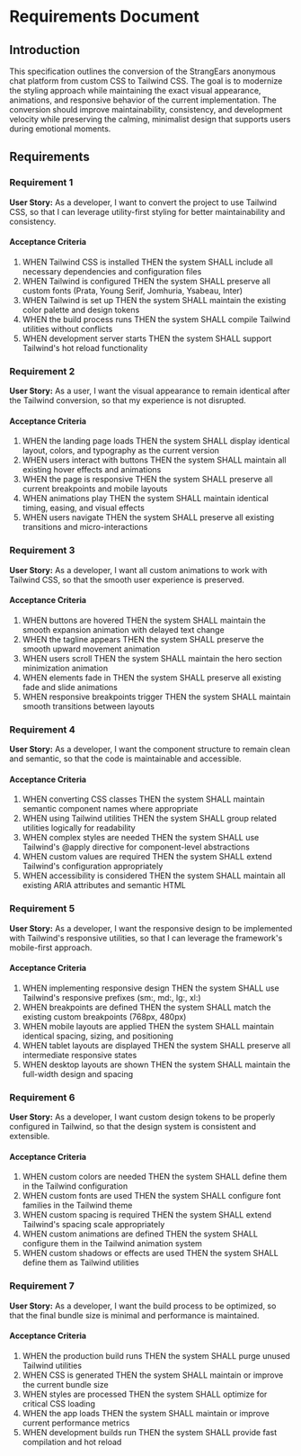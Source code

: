# Requirements Document

## Introduction

This specification outlines the conversion of the StrangEars anonymous chat platform from custom CSS to Tailwind CSS. The goal is to modernize the styling approach while maintaining the exact visual appearance, animations, and responsive behavior of the current implementation. The conversion should improve maintainability, consistency, and development velocity while preserving the calming, minimalist design that supports users during emotional moments.

## Requirements

### Requirement 1

**User Story:** As a developer, I want to convert the project to use Tailwind CSS, so that I can leverage utility-first styling for better maintainability and consistency.

#### Acceptance Criteria

1. WHEN Tailwind CSS is installed THEN the system SHALL include all necessary dependencies and configuration files
2. WHEN Tailwind is configured THEN the system SHALL preserve all custom fonts (Prata, Young Serif, Jomhuria, Ysabeau, Inter)
3. WHEN Tailwind is set up THEN the system SHALL maintain the existing color palette and design tokens
4. WHEN the build process runs THEN the system SHALL compile Tailwind utilities without conflicts
5. WHEN development server starts THEN the system SHALL support Tailwind's hot reload functionality

### Requirement 2

**User Story:** As a user, I want the visual appearance to remain identical after the Tailwind conversion, so that my experience is not disrupted.

#### Acceptance Criteria

1. WHEN the landing page loads THEN the system SHALL display identical layout, colors, and typography as the current version
2. WHEN users interact with buttons THEN the system SHALL maintain all existing hover effects and animations
3. WHEN the page is responsive THEN the system SHALL preserve all current breakpoints and mobile layouts
4. WHEN animations play THEN the system SHALL maintain identical timing, easing, and visual effects
5. WHEN users navigate THEN the system SHALL preserve all existing transitions and micro-interactions

### Requirement 3

**User Story:** As a developer, I want all custom animations to work with Tailwind CSS, so that the smooth user experience is preserved.

#### Acceptance Criteria

1. WHEN buttons are hovered THEN the system SHALL maintain the smooth expansion animation with delayed text change
2. WHEN the tagline appears THEN the system SHALL preserve the smooth upward movement animation
3. WHEN users scroll THEN the system SHALL maintain the hero section minimization animation
4. WHEN elements fade in THEN the system SHALL preserve all existing fade and slide animations
5. WHEN responsive breakpoints trigger THEN the system SHALL maintain smooth transitions between layouts

### Requirement 4

**User Story:** As a developer, I want the component structure to remain clean and semantic, so that the code is maintainable and accessible.

#### Acceptance Criteria

1. WHEN converting CSS classes THEN the system SHALL maintain semantic component names where appropriate
2. WHEN using Tailwind utilities THEN the system SHALL group related utilities logically for readability
3. WHEN complex styles are needed THEN the system SHALL use Tailwind's @apply directive for component-level abstractions
4. WHEN custom values are required THEN the system SHALL extend Tailwind's configuration appropriately
5. WHEN accessibility is considered THEN the system SHALL maintain all existing ARIA attributes and semantic HTML

### Requirement 5

**User Story:** As a developer, I want the responsive design to be implemented with Tailwind's responsive utilities, so that I can leverage the framework's mobile-first approach.

#### Acceptance Criteria

1. WHEN implementing responsive design THEN the system SHALL use Tailwind's responsive prefixes (sm:, md:, lg:, xl:)
2. WHEN breakpoints are defined THEN the system SHALL match the existing custom breakpoints (768px, 480px)
3. WHEN mobile layouts are applied THEN the system SHALL maintain identical spacing, sizing, and positioning
4. WHEN tablet layouts are displayed THEN the system SHALL preserve all intermediate responsive states
5. WHEN desktop layouts are shown THEN the system SHALL maintain the full-width design and spacing

### Requirement 6

**User Story:** As a developer, I want custom design tokens to be properly configured in Tailwind, so that the design system is consistent and extensible.

#### Acceptance Criteria

1. WHEN custom colors are needed THEN the system SHALL define them in the Tailwind configuration
2. WHEN custom fonts are used THEN the system SHALL configure font families in the Tailwind theme
3. WHEN custom spacing is required THEN the system SHALL extend Tailwind's spacing scale appropriately
4. WHEN custom animations are defined THEN the system SHALL configure them in the Tailwind animation system
5. WHEN custom shadows or effects are used THEN the system SHALL define them as Tailwind utilities

### Requirement 7

**User Story:** As a developer, I want the build process to be optimized, so that the final bundle size is minimal and performance is maintained.

#### Acceptance Criteria

1. WHEN the production build runs THEN the system SHALL purge unused Tailwind utilities
2. WHEN CSS is generated THEN the system SHALL maintain or improve the current bundle size
3. WHEN styles are processed THEN the system SHALL optimize for critical CSS loading
4. WHEN the app loads THEN the system SHALL maintain or improve current performance metrics
5. WHEN development builds run THEN the system SHALL provide fast compilation and hot reload